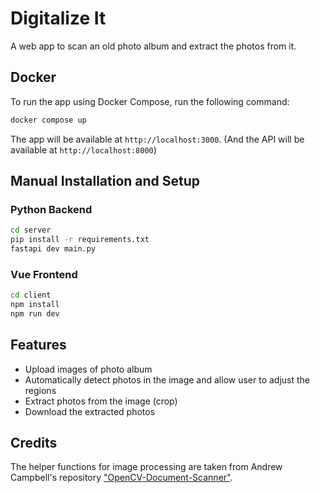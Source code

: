# Digitalize It

A web app to scan an old photo album and extract the photos from it.

## Docker

To run the app using Docker Compose, run the following command:

```bash
docker compose up
```

The app will be available at `http://localhost:3000`.
(And the API will be available at `http://localhost:8000`)

## Manual Installation and Setup

### Python Backend
```bash
cd server
pip install -r requirements.txt
fastapi dev main.py
```

### Vue Frontend
```bash
cd client
npm install
npm run dev
```

## Features

- Upload images of photo album
- Automatically detect photos in the image and allow user to adjust the regions
- Extract photos from the image (crop)
- Download the extracted photos

## Credits

The helper functions for image processing are taken from Andrew Campbell's repository ["OpenCV-Document-Scanner"](https://github.com/andrewdcampbell/OpenCV-Document-Scanner).
